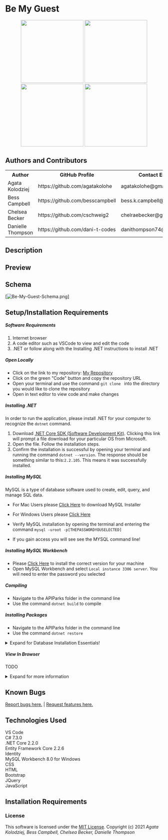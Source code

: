 # Be My Guest

<div align="center">
<img src="https://github.com/agatakolohe.png" width="200px" height="auto">
<img src="https://github.com/besscampbell.png" width="200px" height="auto">
<img src="https://github.com/cschweig2.png" width="200px" height="auto">
<img src="https://github.com/dani-t-codes.png" width="200px" height="auto">
</div>

## **Authors and Contributors**

<table>
  <tr>
    <th>Author</th>
    <th>GitHub Profile</th>
    <th>Contact Email</th>
  </tr>
  <tr>
    <td>Agata Kolodziej</td>
    <td>https://github.com/agatakolohe</td>
    <td>agatakolohe@gmail.com</td>
  </tr>
  <tr>
    <td>Bess Campbell</td>
    <td>https://github.com/besscampbell</td>
    <td>bess.k.campbell@gmail.com</td>
  </tr>
  <tr>
    <td>Chelsea Becker</td>
    <td>https://github.com/cschweig2</td>
    <td>chelraebecker@gmail.com</td>
  </tr>
  <tr>
    <td>Danielle Thompson</td>
    <td>https://github.com/dani-t-codes</td>
    <td>danithompson74@gmail.com</td>
  </tr>
</table>

## **Description**

## **Preview**

## **Schema**

[![Be-My-Guest-Schema.png](https://i.postimg.cc/44mFqSYp/Be-My-Guest-Schema.png)]

## Setup/Installation Requirements

##### Software Requirements

1. Internet browser
2. A code editor such as VSCode to view and edit the code
3. .NET or follow along with the Installing .NET instructions to install .NET

##### Open Locally

- Click on the link to my repository: [My Repository](https://github.com/cschweig2/BeMyGuest_TeamWeek.git)
- Click on the green "Code" button and copy the repository URL
- Open your terminal and use the command `git clone ` into the directory you would like to clone the repository
- Open in text editor to view code and make changes

##### Installing .NET

In order to run the application, please install .NET for your computer to recognize the `dotnet` command.

1. Download [.NET Core SDK (Software Development Kit)](https://dotnet.microsoft.com/download/thank-you/dotnet-sdk-2.2.106-macos-x64-installer). Clicking this link will prompt a file download for your particular OS from Microsoft.
2. Open the file. Follow the installation steps.
3. Confirm the installation is successful by opening your terminal and running the command `dotnet --version`. The response should be something similar to this:`2.2.105`. This means it was successfully installed.

##### Installing MySQL

MySQL is a type of database software used to create, edit, query, and manage SQL data.

- For Mac Users please [Click Here](https://dev.mysql.com/downloads/file/?id=484914) to download MySQL Installer
- For Windows Users please [Click Here](https://dev.mysql.com/downloads/file/?id=484919)

- Verify MySQL installation by opening the terminal and entering the command `mysql -uroot -p[THEPASSWORDYOUSELECTED]`
- If you gain access you will see see the MYSQL command line!

##### Installing MySQL Workbench

- Please [Click Here](https://dev.mysql.com/downloads/workbench/) to install the correct version for your machine
- Open MySQL Workbench and select `Local instance 3306 server`. You will need to enter the password you selected

##### Compiling

- Navigate to the APIParks folder in the command line
- Use the command `dotnet build` to compile

##### Installing Packages

- Navigate to the APIParks folder in the command line
- Use the command `dotnet restore`

<details>

  <summary>Expand for Database Installation Essentials!</summary>

### Database Connection

Create a connection string to connect the database to the web application

1. Create a file in the root directory called `appsettings.json`
2. Add the code below:

```
{
    "ConnectionStrings": {
        "DefaultConnection": "Server=localhost;Port=3306;database=TODO;uid=root;pwd=YourPassword;"
    }
}
```
TODO
- Put in your MySQL password in `pwd=YourPassword`. Change the server, port, and uid if necessary.

### Import Database Using Entity Framework Core

1. Navigate to APIParks directory in terminal
2. Use the command `dotnet ef database update` to generate the database through Entity Framework Core

### Update Database Using Entity Framework Core

1. Write any new code you wish to add to the database. Use the command `dotnet build` to check for any compiling errors. If no errors, proceed to step 2.
2. To update the database with any changes made to the code, use the command `dotnet ef migrations add [MigrationsName]`
3. Use the command `dotnet ef database update` to update the database

### Update Database Using MySQL Workbench

1. Open MySQL Workbench
2. Click on Server > Data Import in the top navigation bar
3. Select `Import from Self-Contained File`
4. Select the `Default Target Schema` or create new schema
5. Select all Schema Objects you would like to import
6. Select `Dump Structure and Data`
7. Click `Start Import`

</details>

##### View In Browser

TODO

<details>

<summary>Expand for more information</summary>

</details>


## **Known Bugs**

[Report bugs here.](https://github.com/cschweig2/BeMyGuest.Solution/issues) | [Request features here.](https://github.com/cschweig2/BeMyGuest.Solution/issues)

## **Technologies Used**

VS Code <br>
C# 7.3.0<br>
.NET Core 2.2.0<br>
Entity Framework Core 2.2.6<br>
Identity<br>
MySQL Workbench 8.0 for Windows<br>
CSS<br>
HTML<br>
Bootstrap<br>
JQuery<br>
JavaScript

## Installation Requirements

### License
This software is licensed under the [MIT License](https://choosealicense.com/licenses/mit/).
Copyright (c) 2021 _*Agata Kolodziej, Bess Campbell, Chelsea Becker, Danielle Thompson*_